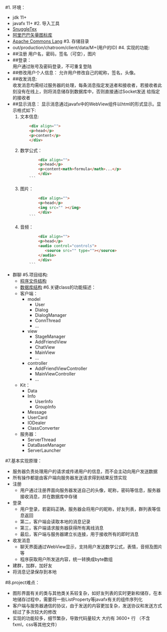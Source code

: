 #1. 环境： 
   - jdk 11+
   - javafx 11+
#2. 导入工具
   - [SnuggleTex](https://www2.ph.ed.ac.uk/snuggletex/documentation/generating-content-mathml.html)
   - [阿里巴巴矢量图标库](https://www.iconfont.cn/)
   - [Apache Commons Lang](https://commons.apache.org/proper/commons-lang/)
#3. 存储目录
   - out/production/chatroom/client/data/M+(用户的ID)
#4. 实现的功能:       
- ##注册
     用户名，密码，签名（可空），图片  
- ##登录：  
    用户通过账号及密码登录，不可重复登陆
- ##修改用户个人信息：
    允许用户修改自己的昵称，签名，头像。
- ##收发消息:   
    收发消息均需经过服务器的处理，每条消息指定发送者和接收者，若接收者此刻没有在线上，则将消息储存到数据库中，否则直接通过Socket发送
    给指定的接收者
- ##显示消息：
    显示消息通过javafx中的WebView组件以html的形式显示。显示格式如下:
    1. 文本信息:
        ```html
            <div align="">
            <p>head</p>
            <p>content</p>
            </div>
        ```
    2.  数学公式：
        ```html
                <div align="">
                <p>head</p>
                <p>content<math>formula</math>...</p>
                </div>
            ```
    3. 图片：
        ```html
                <div align="">
                <p>head</p>
                <img src="" ></img>
                </div>
            ```
    4. 音频：
        ```html
                <div align="">
                <p>head</p>
                <audio control="controls">
                   <source src="" type=""></source> 
                </audio>
                </div>
            ```
- 群聊
#5.项目结构:
   - [程序文件结构](file:///D:/IdeaProjects/chatroom/src/list.txt)
   - [数据库结构]()
#6.关键class的功能描述：
   - 客户端：
        - model 
            - User
            - Dialog
            - DialogManager
            - ConnThread
            - ...
        - view
            - StageManager
            - AddFriendView
            - ChatView
            - MainView
            - ...
        - controller
            - AddFriendViewController
            - MainViewController
            - ...
   - Kit：
        - Data
        - Info
            - UserInfo
            - GroupInfo
        - Message
        - UserCard
        - IODealer
        - ClassConverter
   - 服务器：
        - ServerThread
        - DataBaseManager
        - ServerLauncher
        
       
#7.基本实现原理：
   - 服务器负责处理用户的请求或传递用户的信息，而不会主动向用户发送数据
   - 所有操作都是由客户端向服务器发送请求得到结果反馈实现
   - 注册
        - 用户通过注册界面向服务器发送自己的头像，昵称，密码等信息，服务器接收消息，并在数据库中存储
   - 登录
        - 用户登录，若密码正确，服务器会将用户的昵称，好友列表，群列表等信息返回
        - 第二，客户端会读取本地的消息记录
        - 第三，客户端请求服务器获得所有离线消息
        - 最后，客户端与服务器建立长连接，用于接收所有的即时消息
   - 收发消息
        - 聊天界面通过WebView显示，支持用户发送数学公式，表情，音频及图片等
        - 程序获取用户所发送内容，统一转换成byte数组
   - 建群，加群，加好友
   - 将消息记录保存到本地
   
#8.project难点：
   - 图形界面有关的类与其他类关系较复杂，如好友列表的实时更新和储存，在本地储存过程中，需要将一些ListProperty等javafx有关的组件序列化
   - 客户端与服务器通信的协议，由于发送的内容更加复杂，发送协议和发送方式经过了多次较大的修改
   - 实现的功能较多，细节繁杂，导致代码量较大 大约有 3600+ 行 （不含fxml，css等其他文件）
   
